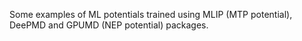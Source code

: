 Some examples of ML potentials trained using MLIP (MTP potential), DeePMD and GPUMD (NEP potential) packages.
